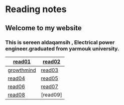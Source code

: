 # Reading notes

## Welcome to my website

### This is sereen aldaqamsih , Electrical power engineer.graduated from yarmouk university.

[read01](https://sereendaqamsih.github.io/readingnotes/read01)  |[read02](https://sereendaqamsih.github.io/readingnotes/read02 )
------------ | -------------
 [growthmind](https://sereendaqamsih.github.io/readingnotes/growthmindest) | [read03](https://sereendaqamsih.github.io/readingnotes/read03)
 [read04](https://sereendaqamsih.github.io/readingnotes/read04) | [read05](https://sereendaqamsih.github.io/readingnotes/read05)
[read06](https://sereendaqamsih.github.io/readingnotes/read06)  |[read07](https://sereendaqamsih.github.io/readingnotes/read07)
[read08](https://sereendaqamsih.github.io/readingnotes/read08)  |[read09]

 
